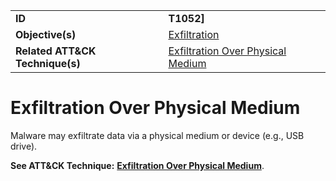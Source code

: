 |||
|---------|------------------------|
|**ID**|**T1052]**|
|**Objective(s)**| [Exfiltration](https://github.com/MAECProject/malware-behaviors/tree/master/exfiltration)|
|**Related ATT&CK Technique(s)**|[Exfiltration Over Physical Medium](https://attack.mitre.org/techniques/T1052/)|


Exfiltration Over Physical Medium
=================================
Malware may exfiltrate data via a physical medium or device (e.g., USB drive).

**See ATT&CK Technique:** [**Exfiltration Over Physical Medium**](https://attack.mitre.org/techniques/T1052).
